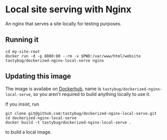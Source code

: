 # Local site serving with Nginx

An nginx that serves a site locally for testing purposes.

## Running it

```
cd my-site-root
docker run -d -p 8080:80 --rm -v $PWD:/var/www/html/website tastybug/dockerized-nginx-local-serve nginx
```

## Updating this image
The image is availabe on [Dockerhub](https://hub.docker.com/repository/docker/tastybug/dockerized-nginx-local-serve), name is `tastybug/dockerized-nginx-local-serve`, so you aren't required to build anything locally to use it.

If you insist, run 

```
git clone git@github.com:tastybug/dockerized-nginx-local-serve.git
cd dockerized-nginx-local-serve
docker build -t tastybug/dockerized-nginx-local-serve .
``` 
to build a local image.

